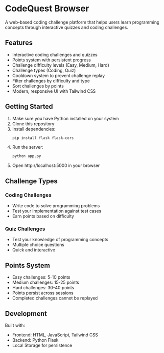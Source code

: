 # CodeQuest Browser

A web-based coding challenge platform that helps users learn programming concepts through interactive quizzes and coding challenges.

## Features

- Interactive coding challenges and quizzes
- Points system with persistent progress
- Challenge difficulty levels (Easy, Medium, Hard)
- Challenge types (Coding, Quiz)
- Cooldown system to prevent challenge replay
- Filter challenges by difficulty and type
- Sort challenges by points
- Modern, responsive UI with Tailwind CSS

## Getting Started

1. Make sure you have Python installed on your system
2. Clone this repository
3. Install dependencies:
   ```bash
   pip install flask flask-cors
   ```
4. Run the server:
   ```bash
   python app.py
   ```
5. Open http://localhost:5000 in your browser

## Challenge Types

### Coding Challenges
- Write code to solve programming problems
- Test your implementation against test cases
- Earn points based on difficulty

### Quiz Challenges
- Test your knowledge of programming concepts
- Multiple choice questions
- Quick and interactive

## Points System

- Easy challenges: 5-10 points
- Medium challenges: 15-25 points
- Hard challenges: 30-40 points
- Points persist across sessions
- Completed challenges cannot be replayed

## Development

Built with:
- Frontend: HTML, JavaScript, Tailwind CSS
- Backend: Python Flask
- Local Storage for persistence
